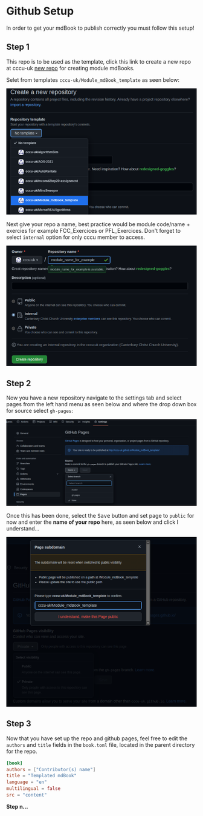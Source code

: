 # Github Setup

In order to get your mdBook to publish correctly you must follow this setup!

## Step 1

This repo is to be used as the template, click this link to create a new repo at cccu-uk [new repo](https://github.com/organizations/cccu-uk/repositories/new) for creating module mdBooks. 

Selet from templates `cccu-uk/Module_mdBook_template` as seen below: 

![](./images/gh_template.png)

Next give your repo a name, best practice would be module code/name + exercies for example FCC_Exercices or PFL_Exercices. Don't forget to select `internal` option for only cccu member to access.

![](./images/gh_template_2.png)

## Step 2
Now you have a new repository navigate to the settings tab and select pages from the left hand menu as seen below and where the drop down box for source select `gh-pages`:

![](./images/gh_pages_setup_1.png)

Once this has been done, select the <kbd>Save</kbd> button and set page to `public` for now and enter the **name of your repo** here, as seen below and click I understand... 

![](./images/gh_pages_setup_2_save_public.png)


## Step 3

Now that you have set up the repo and github pages, feel free to edit the `authors` and `title` fields in the `book.toml` file, located in the parent directory for the repo.

```toml
[book]
authors = ["Contributor(s) name"]
title = "Templated mdBook"
language = "en"
multilingual = false
src = "content"
```

**Step n...**
